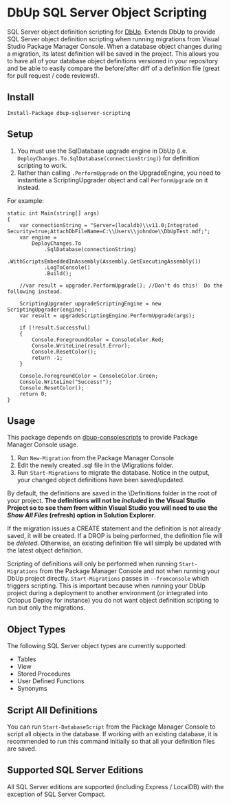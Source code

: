 # DbUp SQL Server Object Scripting
SQL Server object definition scripting for [DbUp](http://dbup.github.io/).  Extends DbUp to provide SQL Server object definition scripting when running migrations from Visual Studio Package Manager Console.  When a database object changes during a migration, its latest definition will be saved in the project.  This allows you to have all of your database object definitions versioned in your repository and be able to easily compare the before/after diff of a definition file (great for pull request / code reviews!).   

## Install
    Install-Package dbup-sqlserver-scripting

## Setup

1. You must use the SqlDatabase upgrade engine in DbUp (i.e. `DeployChanges.To.SqlDatabase(connectionString)`) for definition scripting to work.
2. Rather than calling `.PerformUpgrade` on the UpgradeEngine, you need to instantiate a ScriptingUpgrader object and call `PerformUpgrade` on it instead.

For example:

    static int Main(string[] args)
    {
        var connectionString = "Server=(localdb)\\v11.0;Integrated Security=true;AttachDbFileName=C:\\Users\\johndoe\\DbUpTest.mdf;";
        var engine =
            DeployChanges.To
                .SqlDatabase(connectionString)
                .WithScriptsEmbeddedInAssembly(Assembly.GetExecutingAssembly())
                .LogToConsole()
                .Build();

        //var result = upgrader.PerformUpgrade(); //Don't do this!  Do the following instead.

        ScriptingUpgrader upgradeScriptingEngine = new ScriptingUpgrader(engine);
        var result = upgradeScriptingEngine.PerformUpgrade(args);

        if (!result.Successful)
        {
            Console.ForegroundColor = ConsoleColor.Red;
            Console.WriteLine(result.Error);
            Console.ResetColor();
            return -1;
        }

        Console.ForegroundColor = ConsoleColor.Green;
        Console.WriteLine("Success!");
        Console.ResetColor();
        return 0;
    }

## Usage
This package depends on [dbup-consolescripts](https://github.com/bradyholt/dbup-consolescripts) to provide Package Manager Console usage.

1. Run `New-Migration` from the Package Manager Console
2. Edit the newly created .sql file in the \Migrations folder.
3. Run `Start-Migrations` to migrate the database.  Notice in the output, your changed object definitions have been saved/updated.

By default, the definitions are saved in the \Definitions folder in the root of your project.  **The definitions will not be *included* in the Visual Studio Project so to see them from within Visual Studio you will need to use the *Show All Files* (refresh) option in Solution Explorer**.

If the migration issues a CREATE statement and the definition is not already saved, it will be created.  If a DROP is being performed, the definition file will be *deleted*.  Otherwise, an existing definition file will simply be updated with the latest object definition.

Scripting of definitions will only be performed when running `Start-Migrations` from the Package Manager Console and not when running your DbUp project directly.  `Start-Migrations` passes in `--fromconsole` which triggers scripting.  This is important because when running your DbUp project during a deployment to another environment (or integrated into Octopus Deploy for instance) you do not want object definition scripting to run but only the migrations.

## Object Types
The following SQL Server object types are currently supported:

* Tables
* View
* Stored Procedures
* User Defined Functions
* Synonyms

## Script All Definitions
You can run `Start-DatabaseScript` from the Package Manager Console to script all objects in the database.  If working with an existing database, it is recommended to run this command initially so that all your definition files are saved.  

## Supported SQL Server Editions
All SQL Server editions are supported (including Express / LocalDB) with the exception of SQL Server Compact. 
